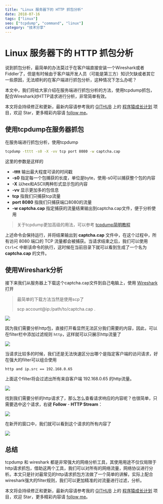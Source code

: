 ```yaml
---
title: "Linux 服务器下的 HTTP 抓包分析"
date: 2018-07-16
tags: ["linux"]
seo: ["tcpdump", "command", "linux"]
category: "技术分享"
---
```

# Linux 服务器下的 HTTP 抓包分析

说到抓包分析，最简单的办法莫过于在客户端直接安装一个Wireshark或者Fiddler了，但是有时候由于客户端开发人员（可能是第三方）知识欠缺或者其它一些原因，无法顺利的在客户端进行抓包分析，这种情况下怎么办呢？

本文中，我们将给大家介绍在服务端进行抓包分析的方法，使用tcpdump抓包，配合Wireshark对HTTP请求进行分析，非常简单有效。

本文将会持续修正和更新，最新内容请参考我的 [GITHUB](https://github.com/mylxsw) 上的 [程序猿成长计划](https://github.com/mylxsw/growing-up) 项目，欢迎 Star，更多精彩内容请 [follow me](https://github.com/mylxsw)。

## 使用tcpdump在服务器抓包

在服务端进行抓包分析，使用tcpdump

```bash
tcpdump -tttt -s0 -X -vv tcp port 8080 -w captcha.cap
```

这里的参数是这样的

- **-tttt** 输出最大程度可读的时间戳
- **-s0** 指定每一个包捕获的长度，单位是byte，使用-s0可以捕获整个包的内容
- **-X** 以hex和ASCII两种形式显示包的内容
- **-vv** 显示更加多的包信息
- **tcp** 指我们只捕获tcp流量
- **port 8080** 指我们只捕获端口8080的流量
- **-w captcha.cap** 指定捕获的流量结果输出到captcha.cap文件，便于分析使用

> 关于tcpdump更加高级的用法，可以参考 [tcpdump简明教程][tcpdump-tutorial]

上述命令会保持运行，并将结果输出到 **captcha.cap** 文件中，在这个过程中，所有访问 8080 端口的 TCP 流量都会被捕获。当请求结束之后，我们可以使用 `Ctrl+C` 中断该命令的执行，这时候在当前目录下就可以看到生成了一个名为 **captcha.cap** 的文件。

## 使用Wireshark分析

接下来我们从服务器上下载这个captcha.cap文件到自己电脑上，使用 [Wireshark][wireshark] 打开

> 最简单的下载方法当然是使用scp了
>
>  scp account@ip:/path/to/captcha.cap .

![](https://ssl.aicode.cc/15317212624721.jpg)

因为我们需要分析http包，直接打开看显然无法区分我们需要的内容，因此，可以在filter栏中添加过滤规则 `http`，这样就可以只展示http流量了

![](https://ssl.aicode.cc/15317213481535.jpg)

当请求比较多的时候，我们还是无法快速区分出哪个是指定客户端的访问请求，好在强大的filter可以组合使用

```
http and ip.src == 192.168.0.65 
```   

上面这个filter将会过滤出所有来自客户端 192.168.0.65 的http流量。

![](https://ssl.aicode.cc/15317215272868.jpg)

找到我们需要分析的http请求了，那么怎么查看请求响应的内容呢？也很简单，只需要选中这个请求，右键 **Follow** - **HTTP Stream**：

![](https://ssl.aicode.cc/15317216039417.jpg)

在新开的窗口中，我们就可以看到这个请求的所有内容了

![](https://ssl.aicode.cc/15317217869717.jpg)

## 总结

tcpdump 和 wireshark 都是非常强大的网络分析工具，其使用用途不仅仅局限于http请求抓包，借助这两个工具，我们可以对所有的网络流量，网络协议进行分析。本文只是针对最常见的http请求抓包方法做了一个简单的讲解，实际上配合wireshark强大的filter规则，我们可以更加精准的对流量进行过滤，分析。

本文将会持续修正和更新，最新内容请参考我的 [GITHUB](https://github.com/mylxsw) 上的 [程序猿成长计划](https://github.com/mylxsw/growing-up) 项目，欢迎 Star，更多精彩内容请 [follow me](https://github.com/mylxsw)。

[wireshark]: https://www.wireshark.org/#download
[tcpdump-tutorial]: https://github.com/mylxsw/growing-up/blob/master/doc/tcpdump%E7%AE%80%E6%98%8E%E6%95%99%E7%A8%8B.md
